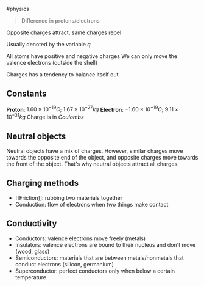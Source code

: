 #physics 

> Difference in protons/electrons

Opposite charges attract, same charges repel

Usually denoted by the variable $q$

All atoms have positive and negative charges
We can only move the valence electrons (outside the shell)

Charges has a tendency to balance itself out

## Constants
**Proton**: $1.60 \times 10^{-19} C$; $1.67 \times 10^{-27} kg$
**Electron**: $-1.60 \times 10^{-19} C$; $9.11 \times 10^{-31} kg$
Charge is in *Coulombs*

## Neutral objects
Neutral objects have a mix of charges. However, similar charges move towards the opposite end of the object, and opposite charges move towards the front of the object. That's why neutral objects attract all charges.

## Charging methods
- [[Friction]]: rubbing two materials together
- Conduction: flow of electrons when two things make contact

## Conductivity
- Conductors: valence electrons move freely (metals)
- Insulators: valence electrons are bound to their nucleus and don't move (wood, glass)
- Semiconductors: materials that are between metals/nonmetals that conduct electrons (silicon, germanium)
- Superconductor: perfect conductors only when below a certain temperature